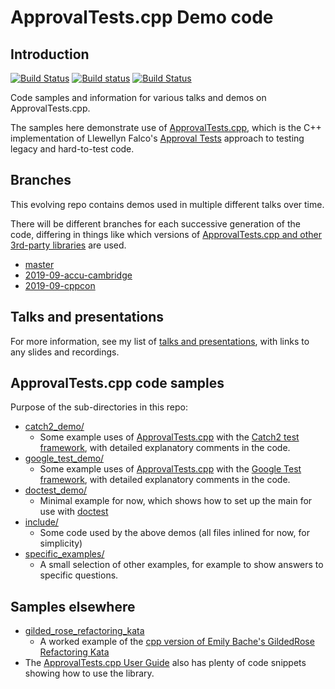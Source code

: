 # ApprovalTests.cpp Demo code

## Introduction

[![Build Status](https://travis-ci.com/claremacrae/ApprovalTests.cpp.Demos.svg?branch=master)](https://travis-ci.com/claremacrae/ApprovalTests.cpp.Demos/builds) 
[![Build status](https://ci.appveyor.com/api/projects/status/22e9j3e5pyviumrj/branch/master?svg=true)](https://ci.appveyor.com/project/claremacrae/approvaltests-cpp-demos/branch/master) 
[![Build Status](https://github.com/claremacrae/ApprovalTests.cpp.Demos/workflows/build/badge.svg?branch=master)](https://github.com/claremacrae/ApprovalTests.cpp.Demos/actions?query=branch%3Amaster)

Code samples and information for various talks and demos on ApprovalTests.cpp.

The samples here demonstrate use of [ApprovalTests.cpp](https://github.com/approvals/ApprovalTests.cpp), which is the C++ implementation of Llewellyn Falco's [Approval Tests](http://approvaltests.com/) approach to testing legacy and hard-to-test code.

## Branches

This evolving repo contains demos used in multiple different talks over time.

There will be different branches for each successive generation of the code, differing in things like which versions of [ApprovalTests.cpp and other 3rd-party libraries](third_party/) are used. 

* [master](https://github.com/claremacrae/ApprovalTests.cpp.Demos/tree/master)
* [2019-09-accu-cambridge](https://github.com/claremacrae/ApprovalTests.cpp.Demos/tree/2019-09-accu-cambridge)
* [2019-09-cppcon](https://github.com/claremacrae/ApprovalTests.cpp.Demos/tree/2019-09-cppcon)

## Talks and presentations

For more information, see my list of [talks and presentations](https://claremacrae.co.uk/conferences/presentations.html), with links to any slides and recordings.

## ApprovalTests.cpp code samples

Purpose of the sub-directories in this repo:

* [catch2_demo/](catch2_demo)
    * Some example uses of [ApprovalTests.cpp](https://github.com/approvals/ApprovalTests.cpp) with the [Catch2 test framework](https://github.com/catchorg/Catch2), with detailed explanatory comments in the code.
* [google_test_demo/](google_test_demo)
    * Some example uses of [ApprovalTests.cpp](https://github.com/approvals/ApprovalTests.cpp) with the [Google Test framework](https://github.com/google/googletest), with detailed explanatory comments in the code.
* [doctest_demo/](doctest_demo)
    * Minimal example for now, which shows how to set up the main for use with [doctest](https://github.com/onqtam/doctest)
* [include/](include)
    * Some code used by the above demos (all files inlined for now, for simplicity)
* [specific_examples/](specific_examples)
    * A small selection of other examples, for example to show answers to specific questions. 

## Samples elsewhere

* [gilded_rose_refactoring_kata](https://github.com/claremacrae/cppp2019/tree/master/gilded_rose_refactoring_kata)
    * A worked example of the [cpp version of Emily Bache's GildedRose Refactoring Kata](https://github.com/emilybache/GildedRose-Refactoring-Kata/tree/master/cpp)
* The [ApprovalTests.cpp User Guide](https://github.com/approvals/ApprovalTests.cpp/blob/master/doc/README.md#top) also has plenty of code snippets showing how to use the library.
